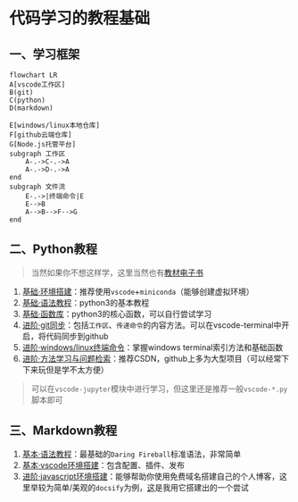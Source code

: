 # 代码学习的教程基础

## 一、学习框架

```mermaid
flowchart LR
A[vscode工作区]
B(git)
C(python)
D(markdown)

E[windows/linux本地仓库]
F[github云端仓库]
G[Node.js托管平台]
subgraph 工作区
    A-.->C-.->A
    A-.->D-.->A
end
subgraph 文件流
    E-.->|终端命令|E
    E-->B
    A-->B-->F-->G
end
```

## 二、Python教程

> 当然如果你不想这样学，这里当然也有[教材电子书](https://pan.baidu.com/s/1IpR_hyZYa_xqb_Kl1RreXg)

1. [基础·环境搭建](https://zhuanlan.zhihu.com/p/404793094)：推荐使用`vscode`+`miniconda`（能够创建虚拟环境）
2. [基础·语法教程](https://www.runoob.com/python3/python3-tutorial.html)：python3的基本教程
3. [基础·函数库](https://www.runoob.com/python3/python3-built-in-functions.html)：python3的核心函数，可以自行尝试学习
4. [进阶·git同步](https://www.runoob.com/git/git-tutorial.html)：包括`工作区`、`传递命令`的内容方法。可以在vscode-terminal中开启，将代码同步到github
5. [进阶·windows/linux终端命令](终端命令.md)：掌握windows terminal索引方法和基础函数
6. [进阶·方法学习与问题检索](https://www.csdn.net/)：推荐CSDN，github上多为大型项目（可以经常下下来玩但是学不太方便）

> 可以在`vscode-jupyter`模块中进行学习，但这里还是推荐一般`vscode-*.py`脚本即可

## 三、Markdown教程

1. [基本·语法教程](https://markdown.com.cn/basic-syntax/)：最基础的`Daring Fireball`标准语法，非常简单
2. [基本·vscode环境搭建](https://zhuanlan.zhihu.com/p/366596107)：包含配置、插件、发布
3. [进阶·javascript环境搭建](https://docsify.js.org/#/zh-cn/)：能够帮助你使用免费域名搭建自己的个人博客，这里举较为简单/美观的`docsify`为例，[这]()是我用它搭建出的一个尝试
